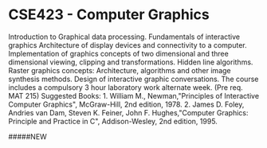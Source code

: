 # CSE423 -  Computer Graphics

Introduction to Graphical data processing. Fundamentals of interactive graphics Architecture of display devices and connectivity to a computer. Implementation of graphics concepts of two dimensional and three dimensional viewing, clipping and transformations. Hidden line algorithms. Raster graphics concepts: Architecture, algorithms and other image synthesis methods. Design of interactive graphic conversations. The course includes a compulsory 3 hour laboratory work alternate week. (Pre req. MAT 215) Suggested Books: 1. William M., Newman,"Principles of Interactive Computer Graphics", McGraw-Hill, 2nd edition, 1978. 2. James D. Foley, Andries van Dam, Steven K. Feiner, John F. Hughes,"Computer Graphics: Principle and Practice in C", Addison-Wesley, 2nd edition, 1995.




#####NEW 
